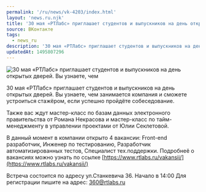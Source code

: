 ```yaml
---
permalink: '/ru/news/vk-4203/index.html'
layout: 'news.ru.njk'
title: '30 мая «РТЛабс» приглашает студентов и выпускников на день открытых дверей'
source: ВКонтакте
tags:
  - news_ru
description: '30 мая «РТЛабс» приглашает студентов и выпускников на день открытых дверей'
updatedAt: 1495807296
---
```

![30 мая «РТЛабс» приглашает студентов и выпускников на день открытых дверей. Вы узнаете, чем](https://sun9-73.userapi.com/impf/c636228/v636228501/61438/Ia2hh1c2Wj0.jpg?size=1280x667&quality=96&sign=89060a5bc7d805225635581b51835026&c_uniq_tag=GhWx5LWpcmQG0_j60jWAE2XifvPAtEU0xT4IAoG4NjI&type=album)

30 мая «РТЛабс» приглашает студентов и выпускников на день открытых дверей. Вы узнаете, чем занимается компания и сможете устроиться стажёром, если успешно пройдёте собеседование.

Также вас ждут мастер-класс по базам данных электронного правительства от Романа Некрасова и мастер-класс по тайм-менеджменту в управлении проектами от Юлии Секлетовой.

В данный момент в компании открыто 4 вакансии: Front-end разработчик, Инженер по тестированию, Разработчик автоматизированных тестов, Специалист тех.поддержки.
Подробнеё о вакансиях можно узнать по ссылке [https://www.rtlabs.ru/vakansii/](https://www.rtlabs.ru/vakansii/)

Встреча состоится по адресу ул.Станкевича 36.
Начало в 14:00
Для регистрации пишите на адрес: 360@rtlabs.ru
